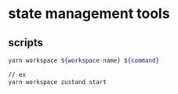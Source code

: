 # state management tools

## scripts

```bash
yarn workspace ${workspace-name} ${command}

// ex
yarn workspace zustand start
```

